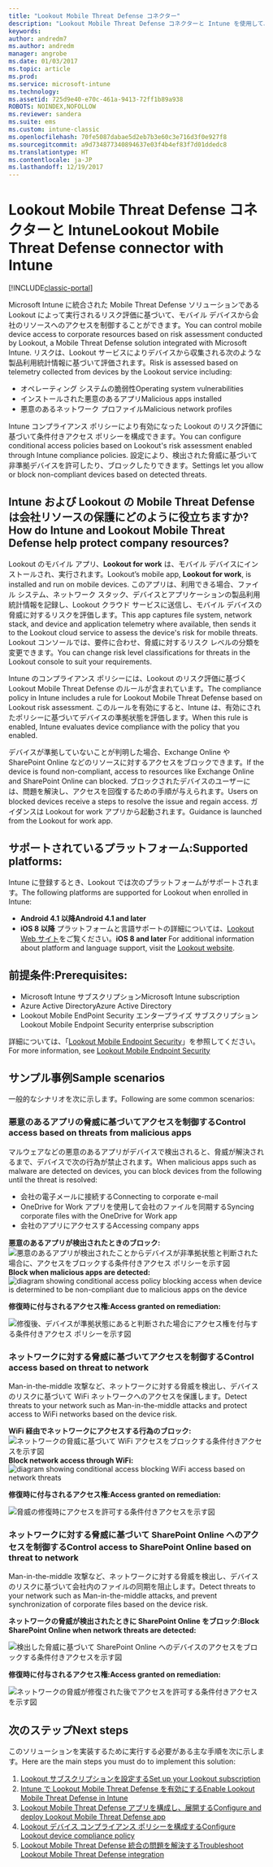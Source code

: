 ```yaml
---
title: "Lookout Mobile Threat Defense コネクター"
description: "Lookout Mobile Threat Defense コネクターと Intune を使用して、デバイス、ネットワーク、アプリケーションのリスクを基にして会社のリソースへのアクセスを保護します。"
keywords: 
author: andredm7
ms.author: andredm
manager: angrobe
ms.date: 01/03/2017
ms.topic: article
ms.prod: 
ms.service: microsoft-intune
ms.technology: 
ms.assetid: 725d9e40-e70c-461a-9413-72ff1b89a938
ROBOTS: NOINDEX,NOFOLLOW
ms.reviewer: sandera
ms.suite: ems
ms.custom: intune-classic
ms.openlocfilehash: 70fe5087dabae5d2eb7b3e60c3e716d3f0e927f8
ms.sourcegitcommit: a9d734877340894637e03f4b4ef83f7d01ddedc8
ms.translationtype: HT
ms.contentlocale: ja-JP
ms.lasthandoff: 12/19/2017
---
```

# <a name="lookout-mobile-threat-defense-connector-with-intune"></a><span data-ttu-id="9642c-103">Lookout Mobile Threat Defense コネクターと Intune</span><span class="sxs-lookup"><span data-stu-id="9642c-103">Lookout Mobile Threat Defense connector with Intune</span></span>

[!INCLUDE[classic-portal](../includes/classic-portal.md)]

<span data-ttu-id="9642c-104">Microsoft Intune に統合された Mobile Threat Defense ソリューションである Lookout によって実行されるリスク評価に基づいて、モバイル デバイスから会社のリソースへのアクセスを制御することができます。</span><span class="sxs-lookup"><span data-stu-id="9642c-104">You can control mobile device access to corporate resources based on risk assessment conducted by Lookout, a Mobile Threat Defense solution integrated with Microsoft Intune.</span></span> <span data-ttu-id="9642c-105">リスクは、Lookout サービスによりデバイスから収集される次のような製品利用統計情報に基づいて評価されます。</span><span class="sxs-lookup"><span data-stu-id="9642c-105">Risk is assessed based on telemetry collected from devices by the Lookout service including:</span></span>
- <span data-ttu-id="9642c-106">オペレーティング システムの脆弱性</span><span class="sxs-lookup"><span data-stu-id="9642c-106">Operating system vulnerabilities</span></span>
- <span data-ttu-id="9642c-107">インストールされた悪意のあるアプリ</span><span class="sxs-lookup"><span data-stu-id="9642c-107">Malicious apps installed</span></span>
- <span data-ttu-id="9642c-108">悪意のあるネットワーク プロファイル</span><span class="sxs-lookup"><span data-stu-id="9642c-108">Malicious network profiles</span></span>

<span data-ttu-id="9642c-109">Intune コンプライアンス ポリシーにより有効になった Lookout のリスク評価に基づいて条件付きアクセス ポリシーを構成できます。</span><span class="sxs-lookup"><span data-stu-id="9642c-109">You can  configure conditional access policies based on Lookout's risk assessment enabled through Intune compliance policies.</span></span> <span data-ttu-id="9642c-110">設定により、検出された脅威に基づいて非準拠デバイスを許可したり、ブロックしたりできます。</span><span class="sxs-lookup"><span data-stu-id="9642c-110">Settings let you allow or block non-compliant devices based on detected threats.</span></span>

## <a name="how-do-intune-and-lookout-mobile-threat-defense-help-protect-company-resources"></a><span data-ttu-id="9642c-111">Intune および Lookout の Mobile Threat Defense は会社リソースの保護にどのように役立ちますか?</span><span class="sxs-lookup"><span data-stu-id="9642c-111">How do Intune and Lookout Mobile Threat Defense help protect company resources?</span></span>
<span data-ttu-id="9642c-112">Lookout のモバイル アプリ、**Lookout for work** は、モバイル デバイスにインストールされ、実行されます。</span><span class="sxs-lookup"><span data-stu-id="9642c-112">Lookout’s mobile app, **Lookout for work**, is installed and run on mobile devices.</span></span> <span data-ttu-id="9642c-113">このアプリは、利用できる場合、ファイル システム、ネットワーク スタック、デバイスとアプリケーションの製品利用統計情報を記録し、Lookout クラウド サービスに送信し、モバイル デバイスの脅威に対するリスクを評価します。</span><span class="sxs-lookup"><span data-stu-id="9642c-113">This app captures file system, network stack, and device and application telemetry where available, then sends it to the Lookout cloud service to assess the device's risk for mobile threats.</span></span> <span data-ttu-id="9642c-114">Lookout コンソールでは、要件に合わせ、脅威に対するリスク レベルの分類を変更できます。</span><span class="sxs-lookup"><span data-stu-id="9642c-114">You can change risk level classifications for threats in the Lookout console to suit your requirements.</span></span>  

<span data-ttu-id="9642c-115">Intune のコンプライアンス ポリシーには、Lookout のリスク評価に基づく Lookout Mobile Threat Defense のルールが含まれています。</span><span class="sxs-lookup"><span data-stu-id="9642c-115">The compliance policy in Intune includes a rule for Lookout Mobile Threat Defense based on Lookout risk assessment.</span></span> <span data-ttu-id="9642c-116">このルールを有効にすると、Intune は、有効にされたポリシーに基づいてデバイスの準拠状態を評価します。</span><span class="sxs-lookup"><span data-stu-id="9642c-116">When this rule is enabled, Intune evaluates device compliance with the policy that you enabled.</span></span>

<span data-ttu-id="9642c-117">デバイスが準拠していないことが判明した場合、Exchange Online や SharePoint Online などのリソースに対するアクセスをブロックできます。</span><span class="sxs-lookup"><span data-stu-id="9642c-117">If the device is found non-compliant, access to resources like Exchange Online and SharePoint Online can blocked.</span></span> <span data-ttu-id="9642c-118">ブロックされたデバイスのユーザーには、問題を解決し、アクセスを回復するための手順が与えられます。</span><span class="sxs-lookup"><span data-stu-id="9642c-118">Users on blocked devices receive a steps to resolve the issue and regain access.</span></span> <span data-ttu-id="9642c-119">ガイダンスは Lookout for work アプリから起動されます。</span><span class="sxs-lookup"><span data-stu-id="9642c-119">Guidance is launched from the Lookout for work app.</span></span>

## <a name="supported-platforms"></a><span data-ttu-id="9642c-120">サポートされているプラットフォーム:</span><span class="sxs-lookup"><span data-stu-id="9642c-120">Supported platforms:</span></span>
<span data-ttu-id="9642c-121">Intune に登録するとき、Lookout では次のプラットフォームがサポートされます。</span><span class="sxs-lookup"><span data-stu-id="9642c-121">The following platforms are supported for Lookout when enrolled in Intune:</span></span>
* <span data-ttu-id="9642c-122">**Android 4.1 以降**</span><span class="sxs-lookup"><span data-stu-id="9642c-122">**Android 4.1 and later**</span></span>
* <span data-ttu-id="9642c-123">**iOS 8 以降** プラットフォームと言語サポートの詳細については、[Lookout Web サイト](https://personal.support.lookout.com/hc/articles/114094140253)をご覧ください。</span><span class="sxs-lookup"><span data-stu-id="9642c-123">**iOS 8 and later** For additional information about platform and language support, visit the [Lookout website](https://personal.support.lookout.com/hc/articles/114094140253).</span></span>

## <a name="prerequisites"></a><span data-ttu-id="9642c-124">前提条件:</span><span class="sxs-lookup"><span data-stu-id="9642c-124">Prerequisites:</span></span>
* <span data-ttu-id="9642c-125">Microsoft Intune サブスクリプション</span><span class="sxs-lookup"><span data-stu-id="9642c-125">Microsoft Intune subscription</span></span>
* <span data-ttu-id="9642c-126">Azure Active Directory</span><span class="sxs-lookup"><span data-stu-id="9642c-126">Azure Active Directory</span></span>
* <span data-ttu-id="9642c-127">Lookout Mobile EndPoint Security エンタープライズ サブスクリプション</span><span class="sxs-lookup"><span data-stu-id="9642c-127">Lookout Mobile Endpoint Security enterprise subscription</span></span>  

<span data-ttu-id="9642c-128">詳細については、「[Lookout Mobile Endpoint Security](https://www.lookout.com/products/mobile-endpoint-security)」を参照してください。</span><span class="sxs-lookup"><span data-stu-id="9642c-128">For more information, see [Lookout Mobile Endpoint Security](https://www.lookout.com/products/mobile-endpoint-security)</span></span>

## <a name="sample-scenarios"></a><span data-ttu-id="9642c-129">サンプル事例</span><span class="sxs-lookup"><span data-stu-id="9642c-129">Sample scenarios</span></span>
<span data-ttu-id="9642c-130">一般的なシナリオを次に示します。</span><span class="sxs-lookup"><span data-stu-id="9642c-130">Following are some common scenarios:</span></span>

### <a name="control-access-based-on-threats-from-malicious-apps"></a><span data-ttu-id="9642c-131">悪意のあるアプリの脅威に基づいてアクセスを制御する</span><span class="sxs-lookup"><span data-stu-id="9642c-131">Control access based on threats from malicious apps</span></span>
<span data-ttu-id="9642c-132">マルウェアなどの悪意のあるアプリがデバイスで検出されると、脅威が解決されるまで、デバイスで次の行為が禁止されます。</span><span class="sxs-lookup"><span data-stu-id="9642c-132">When malicious apps such as malware are detected on devices, you can block devices from the following until the threat is resolved:</span></span>
* <span data-ttu-id="9642c-133">会社の電子メールに接続する</span><span class="sxs-lookup"><span data-stu-id="9642c-133">Connecting to corporate e-mail</span></span>
* <span data-ttu-id="9642c-134">OneDrive for Work アプリを使用して会社のファイルを同期する</span><span class="sxs-lookup"><span data-stu-id="9642c-134">Syncing corporate files with the OneDrive for Work app</span></span>
* <span data-ttu-id="9642c-135">会社のアプリにアクセスする</span><span class="sxs-lookup"><span data-stu-id="9642c-135">Accessing company apps</span></span>

<span data-ttu-id="9642c-136">**悪意のあるアプリが検出されたときのブロック:**
![悪意のあるアプリが検出されたことからデバイスが非準拠状態と判断された場合に、アクセスをブロックする条件付きアクセス ポリシーを示す図](../media/mtp/malicious-apps-blocked.png)</span><span class="sxs-lookup"><span data-stu-id="9642c-136">**Block when malicious apps are detected:**
![diagram showing conditional access policy blocking access when device is determined to be non-compliant due to malicious apps on the device](../media/mtp/malicious-apps-blocked.png)</span></span>

<span data-ttu-id="9642c-137">**修復時に付与されるアクセス権:**</span><span class="sxs-lookup"><span data-stu-id="9642c-137">**Access granted on remediation:**</span></span>

![修復後、デバイスが準拠状態にあると判断された場合にアクセス権を付与する条件付きアクセス ポリシーを示す図](../media/mtp/malicious-apps-unblocked.png)

### <a name="control-access-based-on-threat-to-network"></a><span data-ttu-id="9642c-139">ネットワークに対する脅威に基づいてアクセスを制御する</span><span class="sxs-lookup"><span data-stu-id="9642c-139">Control access based on threat to network</span></span>
<span data-ttu-id="9642c-140">Man-in-the-middle 攻撃など、ネットワークに対する脅威を検出し、デバイスのリスクに基づいて WiFi ネットワークへのアクセスを保護します。</span><span class="sxs-lookup"><span data-stu-id="9642c-140">Detect threats to your network such as Man-in-the-middle attacks and protect access to WiFi networks based on the device risk.</span></span>

<span data-ttu-id="9642c-141">**WiFi 経由でネットワークにアクセスする行為のブロック:**
![ネットワークの脅威に基づいて WiFi アクセスをブロックする条件付きアクセスを示す図](../media/mtp/network-wifi-blocked.png)</span><span class="sxs-lookup"><span data-stu-id="9642c-141">**Block network access through WiFi:**
![diagram showing conditional access blocking WiFi access based on network threats](../media/mtp/network-wifi-blocked.png)</span></span>

<span data-ttu-id="9642c-142">**修復時に付与されるアクセス権:**</span><span class="sxs-lookup"><span data-stu-id="9642c-142">**Access granted on remediation:**</span></span>

![脅威の修復時にアクセスを許可する条件付きアクセスを示す図](../media/mtp/network-wifi-unblocked.png)
### <a name="control-access-to-sharepoint-online-based-on-threat-to-network"></a><span data-ttu-id="9642c-144">ネットワークに対する脅威に基づいて SharePoint Online へのアクセスを制御する</span><span class="sxs-lookup"><span data-stu-id="9642c-144">Control access to SharePoint Online based on threat to network</span></span>

<span data-ttu-id="9642c-145">Man-in-the-middle 攻撃など、ネットワークに対する脅威を検出し、デバイスのリスクに基づいて会社内のファイルの同期を阻止します。</span><span class="sxs-lookup"><span data-stu-id="9642c-145">Detect threats to your network such as Man-in-the-middle attacks, and prevent synchronization of corporate files based on the device risk.</span></span>

<span data-ttu-id="9642c-146">**ネットワークの脅威が検出されたときに SharePoint Online をブロック:**</span><span class="sxs-lookup"><span data-stu-id="9642c-146">**Block SharePoint Online when network threats are detected:**</span></span>

![検出した脅威に基づいて SharePoint Online へのデバイスのアクセスをブロックする条件付きアクセスを示す図](../media/mtp/network-spo-blocked.png)


<span data-ttu-id="9642c-148">**修復時に付与されるアクセス権:**</span><span class="sxs-lookup"><span data-stu-id="9642c-148">**Access granted on remediation:**</span></span>

![ネットワークの脅威が修復された後でアクセスを許可する条件付きアクセスを示す図](../media/mtp/network-spo-unblocked.png)

## <a name="next-steps"></a><span data-ttu-id="9642c-150">次のステップ</span><span class="sxs-lookup"><span data-stu-id="9642c-150">Next steps</span></span>
<span data-ttu-id="9642c-151">このソリューションを実装するために実行する必要がある主な手順を次に示します。</span><span class="sxs-lookup"><span data-stu-id="9642c-151">Here are the main steps you must do to implement this solution:</span></span>
1.  [<span data-ttu-id="9642c-152">Lookout サブスクリプションを設定する</span><span class="sxs-lookup"><span data-stu-id="9642c-152">Set up your Lookout subscription</span></span>](setup-your-lookout-mtd-subscription.md)
2.  [<span data-ttu-id="9642c-153">Intune で Lookout Mobile Threat Defense を有効にする</span><span class="sxs-lookup"><span data-stu-id="9642c-153">Enable Lookout Mobile Threat Defense in Intune</span></span>](enable-lookout-mtd-connection.md)
3.  [<span data-ttu-id="9642c-154">Lookout Mobile Threat Defense アプリを構成し、展開する</span><span class="sxs-lookup"><span data-stu-id="9642c-154">Configure and deploy Lookout Mobile Threat Defense app</span></span>](configure-deploy-lookout-for-work-app.md)
4.  [<span data-ttu-id="9642c-155">Lookout デバイス コンプライアンス ポリシーを構成する</span><span class="sxs-lookup"><span data-stu-id="9642c-155">Configure Lookout device compliance policy</span></span>](create-lookout-device-compliance-policy.md)
5.  [<span data-ttu-id="9642c-156">Lookout Mobile Threat Defense 統合の問題を解決する</span><span class="sxs-lookup"><span data-stu-id="9642c-156">Troubleshoot Lookout Mobile Threat Defense integration</span></span>](/intune-classic/troubleshoot/device-threat-protection-troubleshooting)
